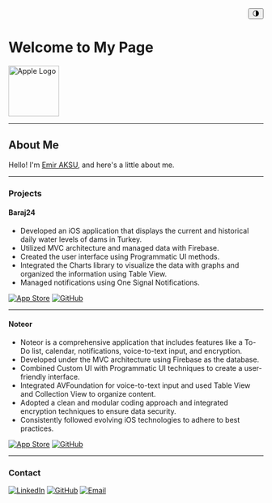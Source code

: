<div align="right">
    <button id="darkModeButton" onclick="toggleDarkMode()">🌗</button>
</div>

# Welcome to My Page  
<img src="https://upload.wikimedia.org/wikipedia/commons/thumb/f/fa/Apple_logo_black.svg/814px-Apple_logo_black.svg.png" alt="Apple Logo" width="100" height="100">

---

## About Me

Hello! I'm [Emir AKSU](), and here's a little about me.

---

### Projects

#### Baraj24
- Developed an iOS application that displays the current and historical daily water levels of dams in Turkey.
- Utilized MVC architecture and managed data with Firebase.
- Created the user interface using Programmatic UI methods.
- Integrated the Charts library to visualize the data with graphs and organized the information using Table View.
- Managed notifications using One Signal Notifications.

[![App Store](https://img.shields.io/badge/App%20Store-0D96F6?style=for-the-badge&logo=apple&logoColor=white)](https://apps.apple.com/us/app/barajlar%C4%B1n-doluluk-oranlar%C4%B1/id6466598170)
[![GitHub](https://img.shields.io/badge/GitHub-181717?style=for-the-badge&logo=github&logoColor=white)](https://github.com/senihergordugumde/baraj24-IOS)

---

#### Noteor
- Noteor is a comprehensive application that includes features like a To-Do list, calendar, notifications, voice-to-text input, and encryption.
- Developed under the MVC architecture using Firebase as the database.
- Combined Custom UI with Programmatic UI techniques to create a user-friendly interface.
- Integrated AVFoundation for voice-to-text input and used Table View and Collection View to organize content.
- Adopted a clean and modular coding approach and integrated encryption techniques to ensure data security.
- Consistently followed evolving iOS technologies to adhere to best practices.

[![App Store](https://img.shields.io/badge/App%20Store-0D96F6?style=for-the-badge&logo=apple&logoColor=white)](https://apps.apple.com/tr/app/noteor/id6499096266?l=tr)
[![GitHub](https://img.shields.io/badge/GitHub-181717?style=for-the-badge&logo=github&logoColor=white)](https://github.com/senihergordugumde/noteor)

---

### Contact

[![LinkedIn](https://img.shields.io/badge/LinkedIn-0A66C2?style=for-the-badge&logo=linkedin&logoColor=white)](https://www.linkedin.com/in/emir-aksu-118b5421b/)
[![GitHub](https://img.shields.io/badge/GitHub-181717?style=for-the-badge&logo=github&logoColor=white)](https://github.com/senihergordugumde)
[![Email](https://img.shields.io/badge/Email-D14836?style=for-the-badge&logo=gmail&logoColor=white)](mailto:emiraksu1608@gmail.com)

<script>
function toggleDarkMode() {
    document.body.classList.toggle("dark-mode");
}

// Add dark-mode class to style
var style = document.createElement('style');
style.type = 'text/css';
style.innerHTML = `
    .dark-mode {
        background-color: #121212; 
        color: white; 
    }

    .dark-mode img {
        filter: brightness(0.8);
    }

    .dark-mode a {
        color: #BB86FC;
    }

    .dark-mode button {
        background-color: #BB86FC;
        color: #121212;
        border: none;
        padding: 0.5em;
        cursor: pointer;
        border-radius: 5px;
    }
`;
document.head.appendChild(style);
</script>
